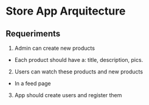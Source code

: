 # Store App Arquitecture

## Requeriments

1. Admin can create new products

- Each product should have a: title, description, pics. 

2. Users can watch these products and new products

- In a feed page

3. App should create users and register them

